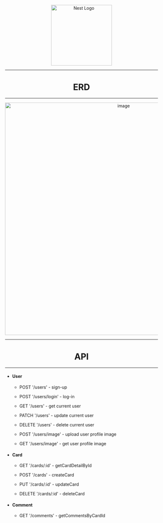 <p align="center">
<a href="http://nestjs.com/" target="blank"><img src="https://nestjs.com/img/logo-small.svg" width="200" alt="Nest Logo" /></a>
</p>

[circleci-image]: https://img.shields.io/circleci/build/github/nestjs/nest/master?token=abc123def456
[circleci-url]: https://circleci.com/gh/nestjs/nest

<hr>
<h1 align="center">ERD</h1>
<hr>
<p align="center">
<img width="766" alt="image" src="https://github.com/yhjs1211/ego4jo/assets/122883378/ca7925db-8260-4347-917f-d71c44f56d89">
</p>

<hr>
<h1 align="center">API</h1>
<hr>
<ul>
<li>
<h4>User</h4>
<ul>
<li>
<p>POST '/users' - sign-up</p>
</li>
<li>
<p>POST '/users/login' - log-in</p>
</li>
<li>
<p>GET '/users' - get current user</p>
</li>
<li>
<p>PATCH '/users' - update current user</p>
</li>
<li>
<p>DELETE '/users' - delete current user</p>
</li>
<li>
<p>POST '/users/image' - upload user profile image</p>
</li>
<li>
<p>GET '/users/image' - get user profile image</p>
</li>
</ul>
</li>
<li>
<h4>Card</h4>
<ul>
<li>
<p>GET '/cards/:id' - getCardDetailById</p>
</li>
<li>
<p>POST '/cards' - createCard</p>
</li>
<li>
<p>PUT '/cards/:id' - updateCard</p>
</li>
<li>
<p>DELETE '/cards/:id' - deleteCard</p>
</li>
</ul>
</li>
<li>
<h4>Comment</h4>
<ul>
<li>
<p>GET '/comments' - getCommentsByCardId</p>
</li>
</ul>
</li>
</ul>
